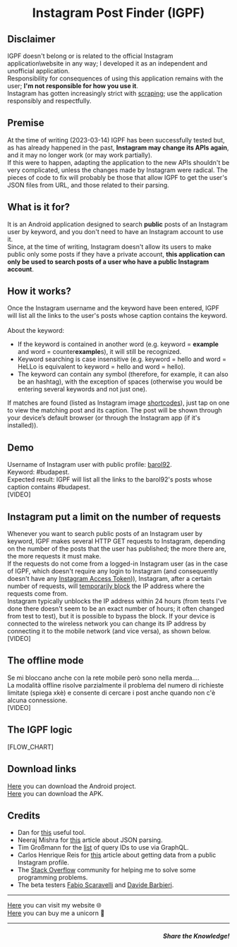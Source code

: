 <h1 align="center">Instagram Post Finder (IGPF)</h1>

<h2>Disclaimer</h2>
IGPF doesn't belong or is related to the official Instagram application\website in any way; I developed it as an independent and unofficial application.<br>
Responsibility for consequences of using this application remains with the user; <b>I'm not responsible for how you use it</b>.<br>
Instagram has gotten increasingly strict with <a href="https://en.wikipedia.org/wiki/Web_scraping" target="_blank" rel="noopener noreferrer">scraping</a>; use the application responsibly and respectfully.

<h2>Premise</h2>
At the time of writing (2023-03-14) IGPF has been successfully tested but, as has already happened in the past, <b>Instagram may change its APIs again</b>, and it may no longer work (or may work partially).<br>
If this were to happen, adapting the application to the new APIs shouldn't be very complicated, unless the changes made by Instagram were radical. The pieces of code to fix will probably be those that allow IGPF to get the user's JSON files from URL, and those related to their parsing.

<h2>What is it for?</h2>
It is an Android application designed to search <b>public</b> posts of an Instagram user by keyword, and you don't need to have an Instagram account to use it.<br>
Since, at the time of writing, Instagram doesn't allow its users to make public only some posts if they have a private account, <b>this application can only be used to search posts of a user who have a public Instagram account</b>.

<h2>How it works?</h2>
Once the Instagram username and the keyword have been entered, IGPF will list all the links to the user's posts whose caption contains the keyword.<br>
<br>
About the keyword:
<ul>
  <li>
    If the keyword is contained in another word (e.g. keyword = <b>example</b> and word = counter<b>example</b>s), it will still be recognized.
  </li>
  
  <li>
    Keyword searching is case insensitive (e.g. keyword = hello and word = HeLLo is equivalent to keyword = hello and word = hello).
  </li>
  
  <li>
    The keyword can contain any symbol (therefore, for example, it can also be an hashtag), with the exception of spaces (otherwise you would be entering several keywords and not just one).
  </li>
</ul>

If matches are found (listed as Instagram image <a href="https://elfsight.com/blog/2015/10/how-to-get-instagram-photo-shortcode/" target="_blank" rel="noopener noreferrer">shortcodes</a>), just tap on one to view the matching post and its caption. The post will be shown through your device’s default browser (or through the Instagram app (if it's installed)).

<h2>Demo</h2>
Username of Instagram user with public profile: <a href="https://www.instagram.com/barol92/" target="_blank" rel="noopener noreferrer">barol92</a>.<br>
Keyword: #budapest.<br>
Expected result: IGPF will list all the links to the barol92's posts whose caption contains #budapest.<br>
[VIDEO]

<h2>Instagram put a limit on the number of requests</h2>
Whenever you want to search public posts of an Instagram user by keyword, IGPF makes several HTTP GET requests to Instagram, depending on the number of the posts that the user has published; the more there are, the more requests it must make.<br>
If the requests do not come from a logged-in Instagram user (as in the case of IGPF, which doesn't require any login to Instagram (and consequently doesn't have any <a href="https://docs.oceanwp.org/article/487-how-to-get-instagram-access-token" target="_blank" rel="noopener noreferrer">Instagram Access Token</a>)), Instagram, after a certain number of requests, will <a href="https://www.combin.com/blog/action-blocked-on-instagram-what-triggers-and-how-to-get-rid-of-it-70d058a366c9/" target="_blank" rel="noopener noreferrer">temporarily block</a> the IP address where the requests come from.<br>
Instagram typically unblocks the IP address within 24 hours (from tests I've done there doesn't seem to be an exact number of hours; it often changed from test to test), but it is possible to bypass the block. If your device is connected to the wireless network you can change its IP address by connecting it to the mobile network (and vice versa), as shown below.<br>
[VIDEO]

<h2>The offline mode</h2>
Se mi bloccano anche con la rete mobile però sono nella merda....<br>
La modalità offline risolve parzialmente il problema del numero di richieste limitate (spiega xkè) e consente di cercare i post anche quando non c'è alcuna connessione.<br>
[VIDEO]


<h2>The IGPF logic</h2>
[FLOW_CHART]


<h2>Download links</h2>
<a href="https://github.com/LucaBarile/InstagramPostFinder/raw/main/IGPF.zip" target="_blank" rel="noopener noreferrer">Here</a> you can download the Android project.<br>
<a href="https://github.com/LucaBarile/InstagramPostFinder/raw/main/IGPF.apk" target="_blank" rel="noopener noreferrer">Here</a> you can download the APK.<br>

<h2>Credits</h2>
<ul>
  <li>
    Dan for <a href= "https://www.url-encode-decode.com/" target="_blank" rel="noopener noreferrer">this</a> useful tool.
  </li>
  
  <li>
    Neeraj Mishra for <a href= "https://www.thecrazyprogrammer.com/2017/01/android-json-parsing-from-url-example.html" target="_blank" rel="noopener noreferrer">this</a> article about JSON parsing.
  </li>
  
  <li>
    Tim Großmann for the <a href= "https://github.com/InstaPy/instapy-research/blob/master/api/old_api/README.md#graphql-modifiable-data-endpoints" target="_blank" rel="noopener noreferrer">list</a> of query IDs to use via GraphQL.
  </li>
  
  <li>Carlos Henrique Reis for <a href= "https://carloshenriquereis-17318.medium.com/how-to-get-data-from-a-public-instagram-profile-edc6704c9b45" target="_blank" rel="noopener noreferrer">this</a> article about getting data from a public Instagram profile.
  </li>
  
  <li>
    The <a href= "https://stackoverflow.com/" target="_blank" rel="noopener noreferrer">Stack Overflow</a> community for helping me to solve some programming problems.
  </li>
  
  <li>
    The beta testers <a href= "https://www.instagram.com/teti_topo/" target="_blank" rel="noopener noreferrer">Fabio Scaravelli</a> and <a href= "https://portale.fitet.org/images/atleti/612496.jpg" target="_blank" rel="noopener noreferrer">Davide Barbieri</a>.
  </li>
</ul>

<hr>
<a href="https://lucabarile.github.io/" target="_blank">Here</a> you can visit my website &#127760;<br>
<a href="https://www.buymeacoffee.com/LucaBarile" target="_blank">Here</a> you can buy me a unicorn &#129412;
<hr>
<h5 align="right">Share the Knowledge!</h5>
